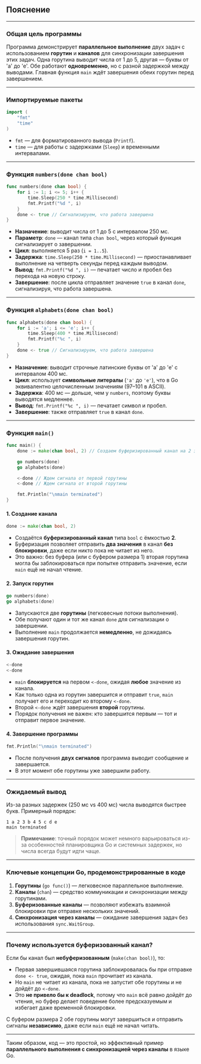 ## **Пояснение**

---

### **Общая цель программы**
Программа демонстрирует **параллельное выполнение** двух задач с использованием **горутин** и **каналов** для синхронизации завершения этих задач.
Одна горутина выводит числа от 1 до 5, другая — буквы от 'a' до 'e'. Обе работают **одновременно**, но с разной задержкой между выводами. Главная функция `main` ждёт завершения обеих горутин перед завершением.

---

### **Импортируемые пакеты**
```go
import (
    "fmt"
    "time"
)
```
- `fmt` — для форматированного вывода (`Printf`).
- `time` — для работы с задержками (`Sleep`) и временными интервалами.

---

### **Функция `numbers(done chan bool)`**
```go
func numbers(done chan bool) {
    for i := 1; i <= 5; i++ {
        time.Sleep(250 * time.Millisecond)
        fmt.Printf("%d ", i)
    }
    done <- true // Сигнализируем, что работа завершена
}
```
- **Назначение**: выводит числа от 1 до 5 с интервалом 250 мс.
- **Параметр**: `done` — канал типа `chan bool`, через который функция сигнализирует о завершении.
- **Цикл**: выполняется 5 раз (`i = 1..5`).
- **Задержка**: `time.Sleep(250 * time.Millisecond)` — приостанавливает выполнение на четверть секунды перед каждым выводом.
- **Вывод**: `fmt.Printf("%d ", i)` — печатает число и пробел без перехода на новую строку.
- **Завершение**: после цикла отправляет значение `true` в канал `done`, сигнализируя, что работа завершена.

---

### **Функция `alphabets(done chan bool)`**
```go
func alphabets(done chan bool) {
    for i := 'a'; i <= 'e'; i++ {
        time.Sleep(400 * time.Millisecond)
        fmt.Printf("%c ", i)
    }
    done <- true // Сигнализируем, что работа завершена
}
```
- **Назначение**: выводит строчные латинские буквы от 'a' до 'e' с интервалом 400 мс.
- **Цикл**: использует **символьные литералы** (`'a'` до `'e'`), что в Go эквивалентно целочисленным значениям (97–101 в ASCII).
- **Задержка**: 400 мс — дольше, чем у `numbers`, поэтому буквы выводятся медленнее.
- **Вывод**: `fmt.Printf("%c ", i)` — печатает символ и пробел.
- **Завершение**: также отправляет `true` в канал `done`.

---

### **Функция `main()`**
```go
func main() {
    done := make(chan bool, 2) // Создаем буферизированный канал на 2 значения

    go numbers(done)
    go alphabets(done)

    <-done // Ждем сигнала от первой горутины
    <-done // Ждем сигнала от второй горутины

    fmt.Println("\nmain terminated")
}
```

#### **1. Создание канала**
```go
done := make(chan bool, 2)
```
- Создаётся **буферизированный канал** типа `bool` с ёмкостью **2**.
- Буферизация позволяет отправить **два значения** в канал **без блокировки**, даже если никто пока не читает из него.
- Это важно: без буфера (или с буфером размера 1) вторая горутина могла бы заблокироваться при попытке отправить значение, если `main` ещё не начал чтение.

#### **2. Запуск горутин**
```go
go numbers(done)
go alphabets(done)
```
- Запускаются две **горутины** (легковесные потоки выполнения).
- Обе получают один и тот же канал `done` для сигнализации о завершении.
- Выполнение `main` продолжается **немедленно**, не дожидаясь завершения горутин.

#### **3. Ожидание завершения**
```go
<-done
<-done
```
- `main` **блокируется** на первом `<-done`, ожидая **любое** значение из канала.
- Как только одна из горутин завершится и отправит `true`, `main` получает его и переходит ко второму `<-done`.
- Второй `<-done` ждёт завершения **второй** горутины.
- Порядок получения не важен: кто завершится первым — тот и отправит первое значение.

#### **4. Завершение программы**
```go
fmt.Println("\nmain terminated")
```
- После получения **двух сигналов** программа выводит сообщение и завершается.
- В этот момент обе горутины уже завершили работу.

---

### **Ожидаемый вывод**
Из-за разных задержек (250 мс vs 400 мс) числа выводятся быстрее букв. Примерный порядок:
```
1 a 2 3 b 4 5 c d e 
main terminated
```
> **Примечание**: точный порядок может немного варьироваться из-за особенностей планировщика Go и системных задержек, но числа всегда будут идти чаще.

---

### **Ключевые концепции Go, продемонстрированные в коде**
1. **Горутины** (`go func()`) — легковесное параллельное выполнение.
2. **Каналы** (`chan`) — средство коммуникации и синхронизации между горутинами.
3. **Буферизованные каналы** — позволяют избежать взаимной блокировки при отправке нескольких значений.
4. **Синхронизация через каналы** — ожидание завершения задач без использования `sync.WaitGroup`.

---

### **Почему используется буферизованный канал?**
Если бы канал был **небуферизованным** (`make(chan bool)`), то:
- Первая завершившаяся горутина заблокировалась бы при отправке `done <- true`, ожидая, пока `main` прочитает из канала.
- Но `main` не читает из канала, пока не запустит обе горутины и не дойдёт до `<-done`.
- Это **не привело бы к deadlock**, потому что `main` всё равно дойдёт до чтения, но буфер делает поведение более предсказуемым и избегает даже временной блокировки.

С буфером размера 2 обе горутины могут завершиться и отправить сигналы **независимо**, даже если `main` ещё не начал читать.

---

Таким образом, код — это простой, но эффективный пример **параллельного выполнения с синхронизацией через каналы** в языке Go.